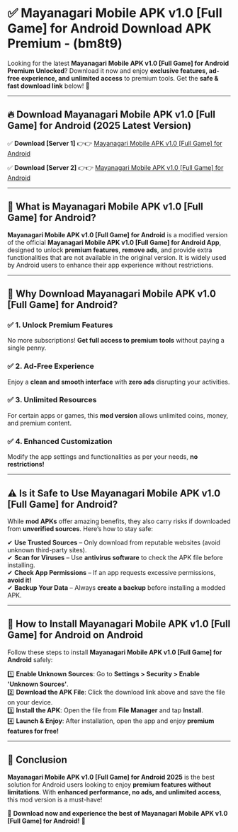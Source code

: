 
# ✅ Mayanagari Mobile APK v1.0 [Full Game] for Android Download APK Premium -  (bm8t9) 

Looking for the latest **Mayanagari Mobile APK v1.0 [Full Game] for Android Premium Unlocked**? Download it now and enjoy **exclusive features, ad-free experience, and unlimited access** to premium tools. Get the **safe & fast download link** below! 🚀

---

## 🔥 Download Mayanagari Mobile APK v1.0 [Full Game] for Android (2025 Latest Version)

✅ **Download [Server 1]** 👉👉 [Mayanagari Mobile APK v1.0 [Full Game] for Android ](https://apkcomod.com?title=Mayanagari_Mobile_APK_v1.0_[Full_Game]_for_Android)  

✅ **Download [Server 2]** 👉👉 [Mayanagari Mobile APK v1.0 [Full Game] for Android ](https://apkcomod.com?title=Mayanagari_Mobile_APK_v1.0_[Full_Game]_for_Android)  


---

## 📌 What is Mayanagari Mobile APK v1.0 [Full Game] for Android?

**Mayanagari Mobile APK v1.0 [Full Game] for Android** is a modified version of the official **Mayanagari Mobile APK v1.0 [Full Game] for Android App**, designed to unlock **premium features**, **remove ads**, and provide extra functionalities that are not available in the original version. It is widely used by Android users to enhance their app experience without restrictions.

---

## 🌟 Why Download Mayanagari Mobile APK v1.0 [Full Game] for Android?

### ✅ 1. Unlock Premium Features
No more subscriptions! **Get full access to premium tools** without paying a single penny.

### ✅ 2. Ad-Free Experience
Enjoy a **clean and smooth interface** with **zero ads** disrupting your activities.

### ✅ 3. Unlimited Resources
For certain apps or games, this **mod version** allows unlimited coins, money, and premium content.

### ✅ 4. Enhanced Customization
Modify the app settings and functionalities as per your needs, **no restrictions!**

---

## ⚠️ Is it Safe to Use Mayanagari Mobile APK v1.0 [Full Game] for Android?

While **mod APKs** offer amazing benefits, they also carry risks if downloaded from **unverified sources**. Here’s how to stay safe:

✔ **Use Trusted Sources** – Only download from reputable websites (avoid unknown third-party sites).  
✔ **Scan for Viruses** – Use **antivirus software** to check the APK file before installing.  
✔ **Check App Permissions** – If an app requests excessive permissions, **avoid it!**  
✔ **Backup Your Data** – Always **create a backup** before installing a modded APK.

---

## 📲 How to Install Mayanagari Mobile APK v1.0 [Full Game] for Android on Android

Follow these steps to install **Mayanagari Mobile APK v1.0 [Full Game] for Android** safely:

1️⃣ **Enable Unknown Sources**: Go to **Settings > Security > Enable 'Unknown Sources'**.  
2️⃣ **Download the APK File**: Click the download link above and save the file on your device.  
3️⃣ **Install the APK**: Open the file from **File Manager** and tap **Install**.  
4️⃣ **Launch & Enjoy**: After installation, open the app and enjoy **premium features for free!**

---

## 🚀 Conclusion

**Mayanagari Mobile APK v1.0 [Full Game] for Android 2025** is the best solution for Android users looking to enjoy **premium features without limitations**. With **enhanced performance, no ads, and unlimited access**, this mod version is a must-have!

🔻 **Download now and experience the best of Mayanagari Mobile APK v1.0 [Full Game] for Android!** 🔻

